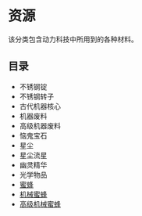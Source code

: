 # 资源

该分类包含动力科技中所用到的各种材料。

## 目录

- 不锈钢锭
- 不锈钢转子
- 古代机器核心
- 机器废料
- 高级机器废料
- 恼鬼宝石
- 星尘
- 星尘流星
- 幽灵精华
- 光学物品
- [蜜蜂](./Bees)
- [机械蜜蜂](./Bees)
- [高级机械蜜蜂](./Bees)
